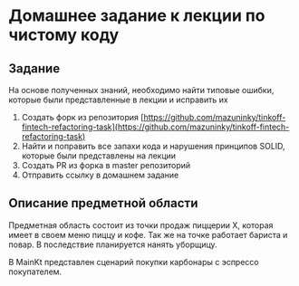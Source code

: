 # Домашнее задание к лекции по чистому коду

## Задание

На основе полученных знаний, необходимо найти типовые ошибки, которые были представленные в лекции и исправить их

1. Создать форк из
   репозитория [https://github.com/mazuninky/tinkoff-fintech-refactoring-task](https://github.com/mazuninky/tinkoff-fintech-refactoring-task)
2. Найти и поправить все запахи кода и нарушения принципов SOLID, которые были представлены на лекции
3. Создать PR из форка в master репозиторий
4. Отправить ссылку в домашнем задание

## Описание предметной области

Предметная область состоит из точки продаж пиццерии X, которая имеет в своем меню пиццу и кофе. Так же на точке работает
бариста и повар. В последствие планируется нанять уборщицу.

В MainKt представлен сценарий покупки карбонары с эспрессо покупателем.